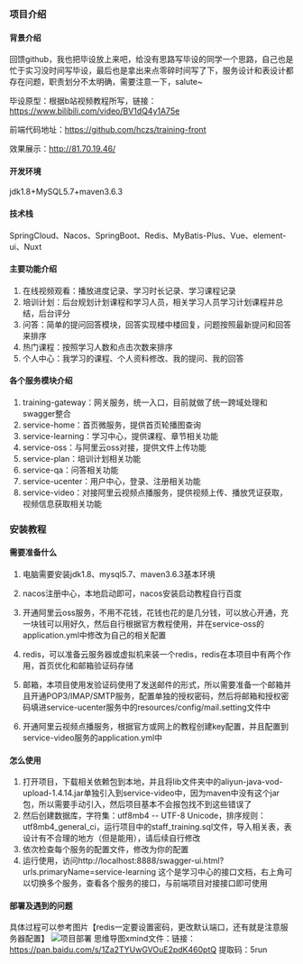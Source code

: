 ### 项目介绍

#### 背景介绍
回馈github，我也把毕设放上来吧，给没有思路写毕设的同学一个思路，自己也是忙于实习没时间写毕设，最后也是拿出来点零碎时间写了下，服务设计和表设计都存在问题，职责划分不太明确，需要注意一下，salute~

毕设原型：根据b站视频教程所写，链接：https://www.bilibili.com/video/BV1dQ4y1A75e

前端代码地址：https://github.com/hczs/training-front

效果展示：http://81.70.19.46/
#### 开发环境

jdk1.8+MySQL5.7+maven3.6.3

#### 技术栈

SpringCloud、Nacos、SpringBoot、Redis、MyBatis-Plus、Vue、element-ui、Nuxt

#### 主要功能介绍

1. 在线视频观看：播放进度记录、学习时长记录、学习课程记录
2. 培训计划：后台规划计划课程和学习人员，相关学习人员学习计划课程并总结，后台评分
3. 问答：简单的提问回答模块，回答实现楼中楼回复，问题按照最新提问和回答来排序
4. 热门课程：按照学习人数和点击次数来排序
5. 个人中心：我学习的课程、个人资料修改、我的提问、我的回答

#### 各个服务模块介绍

1. training-gateway：网关服务，统一入口，目前就做了统一跨域处理和swagger整合
2. service-home：首页微服务，提供首页轮播图查询
3. service-learning：学习中心，提供课程、章节相关功能
4. service-oss：与阿里云oss对接，提供文件上传功能
5. service-plan：培训计划相关功能
6. service-qa：问答相关功能
7. service-ucenter：用户中心，登录、注册相关功能
8. service-video：对接阿里云视频点播服务，提供视频上传、播放凭证获取，视频信息获取相关功能

### 安装教程

#### 需要准备什么

1. 电脑需要安装jdk1.8、mysql5.7、maven3.6.3基本环境

2. nacos注册中心，本地启动即可，nacos安装启动教程自行百度

3. 开通阿里云oss服务，不用不花钱，花钱也花的是几分钱，可以放心开通，充一块钱可以用好久，然后自行根据官方教程使用，并在service-oss的application.yml中修改为自己的相关配置

4. redis，可以准备云服务器或虚拟机来装一个redis，redis在本项目中有两个作用，首页优化和邮箱验证码存储

5. 邮箱，本项目使用发验证码使用了发送邮件的形式，所以需要准备一个邮箱并且开通POP3/IMAP/SMTP服务，配置单独的授权密码，然后将邮箱和授权密码填进service-ucenter服务中的resources/config/mail.setting文件中
6. 开通阿里云视频点播服务，根据官方或网上的教程创建key配置，并且配置到service-video服务的application.yml中

#### 怎么使用

1. 打开项目，下载相关依赖包到本地，并且将lib文件夹中的aliyun-java-vod-upload-1.4.14.jar单独引入到service-video中，因为maven中没有这个jar包，所以需要手动引入，然后项目基本不会报包找不到这些错误了
2. 然后创建数据库，字符集：utf8mb4 -- UTF-8 Unicode，排序规则：utf8mb4_general_ci，运行项目中的staff_training.sql文件，导入相关表，表设计有不合理的地方（但是能用），请后续自行修改
3. 依次检查每个服务的配置文件，修改为你的配置
4. 运行使用，访问http://localhost:8888/swagger-ui.html?urls.primaryName=service-learning 这个是学习中心的接口文档，右上角可以切换多个服务，查看各个服务的接口，与前端项目对接接口即可使用

#### 部署及遇到的问题
具体过程可以参考图片【redis一定要设置密码，更改默认端口，还有就是注意服务器配置】
![项目部署](https://user-images.githubusercontent.com/43227582/130637833-758b9af8-a356-415c-bd6e-e3f7f4258cf4.png)
思维导图xmind文件：链接：https://pan.baidu.com/s/1Za2TYUwGVOuE2pdK460ptQ 提取码：5run

